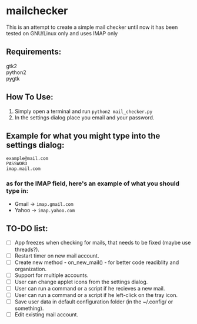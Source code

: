 # mailchecker
This is an attempt to create a simple mail checker
until now it has been tested on GNU/Linux only and uses IMAP only   

Requirements:
--------------
gtk2  
python2     
pygtk

How To Use:
------------
1. Simply open a terminal and run `python2 mail_checker.py`
2. In the settings dialog place you email and your password.

Example for what you might type into the settings dialog:
---------------------------------------------------
```
example@mail.com  
PASSWORD 
imap.mail.com
```
### as for the IMAP field, here's an example of what you should type in:
- Gmail -> `imap.gmail.com`	
- Yahoo -> `imap.yahoo.com` 

TO-DO list:
------------
- [ ] App freezes when checking for mails, that needs to be fixed (maybe use threads?).
- [ ] Restart timer on new mail account.
- [ ] Create new method - on_new_mail() - for better code readiblity and organization.
- [ ] Support for multiple accounts.
- [ ] User can change applet icons from the settings dialog.
- [ ] User can run a command or a script if he recieves a new mail.
- [ ] User can run a command or a script if he left-click on the tray icon.
- [ ] Save user data in default configuration folder (in the ~/.config/ or something). 
- [ ] Edit existing mail account.
